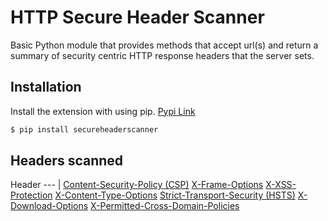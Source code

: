 # HTTP Secure Header Scanner
Basic Python module that provides methods that accept url(s) and return a summary of security centric HTTP response headers that the server sets.

## Installation
Install the extension with using pip. [Pypi Link](https://pypi.python.org/pypi/secureheaderscanner)
```bash
$ pip install secureheaderscanner
```

## Headers scanned
Header
--- |
[Content-Security-Policy (CSP)](http://www.w3.org/TR/CSP2/)
[X-Frame-Options](https://tools.ietf.org/html/draft-ietf-websec-x-frame-options-02) 
[X-XSS-Protection](http://msdn.microsoft.com/en-us/library/dd565647(v=vs.85).aspx) 
[X-Content-Type-Options](http://msdn.microsoft.com/en-us/library/ie/gg622941(v=vs.85).aspx)
[Strict-Transport-Security (HSTS)](https://tools.ietf.org/html/rfc6797)
[X-Download-Options](http://msdn.microsoft.com/en-us/library/ie/jj542450(v=vs.85).aspx)
[X-Permitted-Cross-Domain-Policies](https://www.adobe.com/devnet/adobe-media-server/articles/cross-domain-xml-for-streaming.html)
